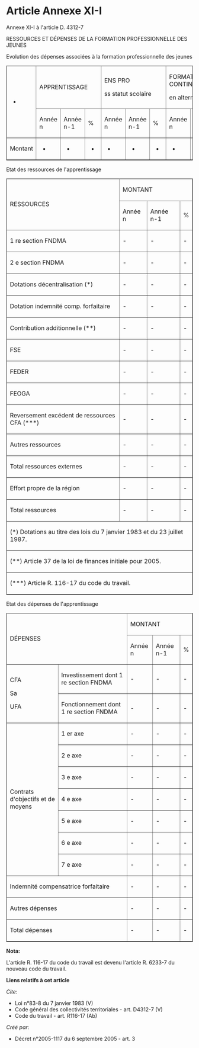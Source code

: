 # Article Annexe XI-I

Annexe XI-I à l'article D. 4312-7 

RESSOURCES ET DÉPENSES DE LA FORMATION PROFESSIONNELLE DES JEUNES

Evolution des dépenses associées à la formation professionnelle des jeunes

<table border="1" cellspacing="1" cellpadding="0">
  <thead>
    <tr>
      <td rowspan="2">

-

</td>
      <td colspan="3">

APPRENTISSAGE

</td>
      <td colspan="3">

ENS PRO

ss statut scolaire

</td>
      <td colspan="3">

FORMATIONS CONTINUES

en alternance

</td>
      <td colspan="3">

TOTAL

</td>
    </tr>
    <tr>
      <td>

Année n

</td>
      <td>

Année n-1

</td>
      <td>

%

</td>
      <td>

Année n

</td>
      <td>

Année n-1

</td>
      <td>

%

</td>
      <td>

Année n

</td>
      <td>

Année n-1

</td>
      <td>

%

</td>
      <td>

Année n

</td>
      <td>

Année n-1

</td>
      <td>

%

</td>
    </tr>
  </thead>
  <tbody>
    <tr>
      <td>

Montant

</td>
      <td>

-

</td>
      <td>

-

</td>
      <td>

-

</td>
      <td>

-

</td>
      <td>

-

</td>
      <td>

-

</td>
      <td>

-

</td>
      <td>

-

</td>
      <td>

-

</td>
      <td>

-

</td>
      <td>

-

</td>
      <td>-</td>
    </tr>
  </tbody>
</table>

Etat des ressources de l'apprentissage

<table cellpadding="0" border="1" cellspacing="1">
  <thead>
    <tr>
      <td rowspan="2">

RESSOURCES

</td>
      <td colspan="3">

MONTANT

</td>
    </tr>
    <tr>
      <td>

Année n

</td>
      <td>

Année n-1

</td>
      <td>

%

</td>
    </tr>
  </thead>
  <tbody>
    <tr>
      <td>

1 re section FNDMA

</td>
      <td>-</td>
      <td>-</td>
      <td>-</td>
    </tr>
    <tr>
      <td>

2 e section FNDMA

</td>
      <td>-</td>
      <td>-</td>
      <td>-</td>
    </tr>
    <tr>
      <td>

Dotations décentralisation (*)

</td>
      <td>-</td>
      <td>-</td>
      <td>-</td>
    </tr>
    <tr>
      <td>

Dotation indemnité comp. forfaitaire

</td>
      <td>-</td>
      <td>-</td>
      <td>-</td>
    </tr>
    <tr>
      <td>

Contribution additionnelle (**)

</td>
      <td>-</td>
      <td>-</td>
      <td>-</td>
    </tr>
    <tr>
      <td>

FSE

</td>
      <td>-</td>
      <td>-</td>
      <td>-</td>
    </tr>
    <tr>
      <td>

FEDER

</td>
      <td>-</td>
      <td>-</td>
      <td>-</td>
    </tr>
    <tr>
      <td>

FEOGA

</td>
      <td>-</td>
      <td>-</td>
      <td>-</td>
    </tr>
    <tr>
      <td>

Reversement excédent de ressources CFA (***)

</td>
      <td>-</td>
      <td>-</td>
      <td>-</td>
    </tr>
    <tr>
      <td>

Autres ressources

</td>
      <td>-</td>
      <td>-</td>
      <td>-</td>
    </tr>
    <tr>
      <td>

Total ressources externes

</td>
      <td>-</td>
      <td>-</td>
      <td>-</td>
    </tr>
    <tr>
      <td>

Effort propre de la région

</td>
      <td>-</td>
      <td>-</td>
      <td>-</td>
    </tr>
    <tr>
      <td>

Total ressources

</td>
      <td>-</td>
      <td>-</td>
      <td>-</td>
    </tr>
    <tr>
      <td colspan="4">

(*) Dotations au titre des lois du 7 janvier 1983 et du 23 juillet 1987.

</td>
    </tr>
    <tr>
      <td colspan="4">

(**) Article 37 de la loi de finances initiale pour 2005.

</td>
    </tr>
    <tr>
      <td colspan="4">

(***) Article R. 116-17 du code du travail.

</td>
    </tr>
  </tbody>
</table>

Etat des dépenses de l'apprentissage

<table border="1" cellspacing="1" cellpadding="0">
  <thead>
    <tr>
      <td colspan="2" rowspan="2">

DÉPENSES

</td>
      <td colspan="3">

MONTANT

</td>
    </tr>
    <tr>
      <td>

Année n

</td>
      <td>

Année n-1

</td>
      <td>

%

</td>
    </tr>
  </thead>
  <tbody>
    <tr>
      <td rowspan="2">

CFA

Sa

UFA

</td>
      <td>

Investissement dont 1 re section FNDMA

</td>
      <td>-</td>
      <td>-</td>
      <td>-</td>
    </tr>
    <tr>
      <td>

Fonctionnement dont 1 re section FNDMA

</td>
      <td>-</td>
      <td>-</td>
      <td>-</td>
    </tr>
    <tr>
      <td rowspan="7">

Contrats d'objectifs et de moyens

</td>
      <td>

1 er axe

</td>
      <td>-</td>
      <td>-</td>
      <td>-</td>
    </tr>
    <tr>
      <td>

2 e axe

</td>
      <td>-</td>
      <td>-</td>
      <td>-</td>
    </tr>
    <tr>
      <td>

3 e axe

</td>
      <td>-</td>
      <td>-</td>
      <td>-</td>
    </tr>
    <tr>
      <td>

4 e axe

</td>
      <td>-</td>
      <td>-</td>
      <td>-</td>
    </tr>
    <tr>
      <td>

5 e axe

</td>
      <td>-</td>
      <td>-</td>
      <td>-</td>
    </tr>
    <tr>
      <td>

6 e axe

</td>
      <td>-</td>
      <td>-</td>
      <td>-</td>
    </tr>
    <tr>
      <td>

7 e axe

</td>
      <td>-</td>
      <td>-</td>
      <td>-</td>
    </tr>
    <tr>
      <td colspan="2">

Indemnité compensatrice forfaitaire

</td>
      <td>-</td>
      <td>-</td>
      <td>-</td>
    </tr>
    <tr>
      <td colspan="2">

Autres dépenses

</td>
      <td>-</td>
      <td>-</td>
      <td>-</td>
    </tr>
    <tr>
      <td colspan="2">

Total dépenses

</td>
      <td>-</td>
      <td>-</td>
      <td>-</td>
    </tr>
  </tbody>
</table>

**Nota:**

L'article R. 116-17 du code du travail est devenu l'article R. 6233-7 du nouveau code du travail.

**Liens relatifs à cet article**

_Cite_:

  - Loi n°83-8 du 7 janvier 1983 (V)
  - Code général des collectivités territoriales - art. D4312-7 (V)
  - Code du travail - art. R116-17 (Ab)

_Créé par_:

  - Décret n°2005-1117 du 6 septembre 2005 - art. 3
